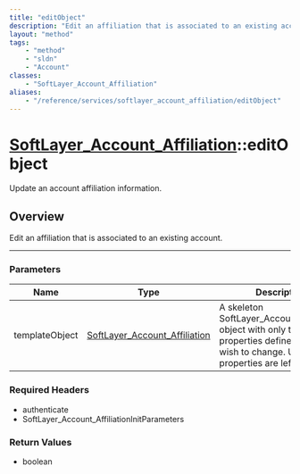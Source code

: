 ```yaml
---
title: "editObject"
description: "Edit an affiliation that is associated to an existing account."
layout: "method"
tags:
    - "method"
    - "sldn"
    - "Account"
classes:
    - "SoftLayer_Account_Affiliation"
aliases:
    - "/reference/services/softlayer_account_affiliation/editObject"
---
```

# [SoftLayer_Account_Affiliation](/reference/services/SoftLayer_Account_Affiliation)::editObject

Update an account affiliation information.


## Overview 
Edit an affiliation that is associated to an existing account. 

-----

### Parameters 
|Name | Type | Description |
| --- | --- | --- |
|templateObject| <a href='/reference/datatypes/SoftLayer_Account_Affiliation'>SoftLayer_Account_Affiliation </a>| A skeleton SoftLayer_Account_Affiliation object with only the properties defined that you wish to change. Unchanged properties are left alone.|


### Required Headers
* authenticate
* SoftLayer_Account_AffiliationInitParameters


### Return Values
* boolean





